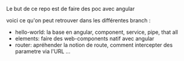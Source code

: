 Le but de ce repo est de faire des poc avec angular

voici ce qu'on peut retrouver dans les différentes branch :
 - hello-world: la base en angular, component, service, pipe, that all
 - elements: faire des web-components natif avec angular
 - router: apréhender la notion de route, comment intercepter des parametre via l'URL ...